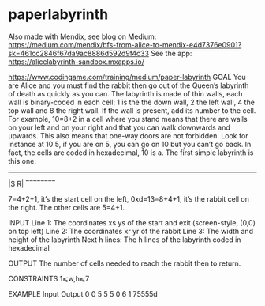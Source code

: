 # paperlabyrinth
Also made with Mendix, see blog on Medium: https://medium.com/mendix/bfs-from-alice-to-mendix-e4d7376e0901?sk=461cc2846f67da9ac8886d592d9f4c33
See the app: https://alicelabyrinth-sandbox.mxapps.io/

https://www.codingame.com/training/medium/paper-labyrinth
GOAL
You are Alice and you must find the rabbit then go out of the Queen’s labyrinth of death as quickly as you can.
The labyrinth is made of thin walls, each wall is binary-coded in each cell: 1 is the the down wall, 2 the left wall, 4 the top wall and 8 the right wall. If the wall is present, add its number to the cell. For example, 10=8+2 in a cell where you stand means that there are walls on your left and on your right and that you can walk downwards and upwards.
This also means that one-way doors are not forbidden. Look for instance at 10 5, if you are on 5, you can go on 10 but you can’t go back.
In fact, the cells are coded in hexadecimal, 10 is a.
The first simple labyrinth is this one:

________
|S    R|
‾‾‾‾‾‾‾‾

7=4+2+1, it’s the start cell on the left, 0xd=13=8+4+1, it’s the rabbit cell on the right. The other cells are 5=4+1.

INPUT
Line 1: The coordinates xs ys of the start and exit (screen-style, (0,0) on top left)
Line 2: The coordinates xr yr of the rabbit
Line 3: The width and height of the labyrinth
Next h lines: The h lines of the labyrinth coded in hexadecimal

OUTPUT
The number of cells needed to reach the rabbit then to return.

CONSTRAINTS
1⩽w,h⩽7

EXAMPLE
Input             Output
0 0               5 5
5 0
6 1
75555d

